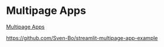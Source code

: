 # Multipage Apps

[Multipage Apps](https://docs.streamlit.io/library/get-started/multipage-apps)

https://github.com/Sven-Bo/streamlit-multipage-app-example